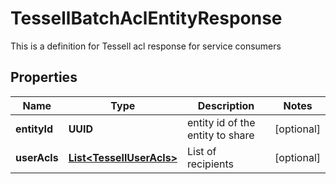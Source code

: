 

# TessellBatchAclEntityResponse

This is a definition for Tessell acl response for service consumers

## Properties

Name | Type | Description | Notes
------------ | ------------- | ------------- | -------------
**entityId** | **UUID** | entity id of the entity to share |  [optional]
**userAcls** | [**List&lt;TessellUserAcls&gt;**](TessellUserAcls.md) | List of recipients |  [optional]



